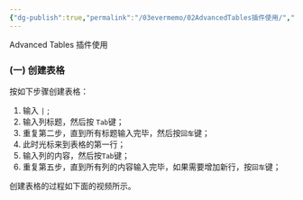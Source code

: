 ```yaml
---
{"dg-publish":true,"permalink":"/03evermemo/02AdvancedTables插件使用/","dgPassFrontmatter":true}
---
```



Advanced Tables 插件使用

### (一) 创建表格

按如下步骤创建表格：

1.  输入 `|` ;
2.  输入列标题，然后按 `Tab`键；
3.  重复第二步，直到所有标题输入完毕，然后按`回车`键；
4.  此时光标来到表格的第一行；
5.  输入列的内容，然后按`Tab`键；
6.  重复第五步，直到所有列的内容输入完毕，如果需要增加新行，按`回车`键；

创建表格的过程如下面的视频所示。